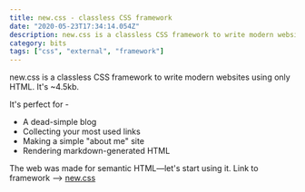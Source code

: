 ```yaml
---
title: new.css - classless CSS framework
date: "2020-05-23T17:34:14.054Z"
description: new.css is a classless CSS framework to write modern websites using only HTML. It's ~4.5kb.
category: bits
tags: ["css", "external", "framework"]
---
```


new.css is a classless CSS framework to write modern websites using only HTML. It's ~4.5kb.

It's perfect for -

- A dead-simple blog
- Collecting your most used links
- Making a simple "about me" site
- Rendering markdown-generated HTML

The web was made for semantic HTML—let's start using it.
Link to framework --> <a target="_blank" href="https://newcss.net/">new.css</a>
